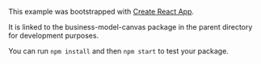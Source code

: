 This example was bootstrapped with [Create React App](https://github.com/facebook/create-react-app).

It is linked to the business-model-canvas package in the parent directory for development purposes.

You can run `npm install` and then `npm start` to test your package.
